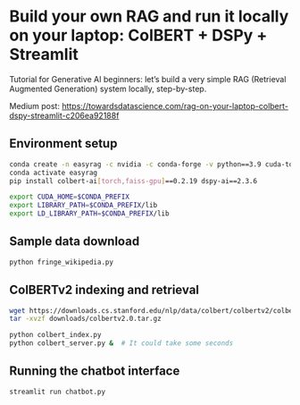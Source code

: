 # Build your own RAG and run it locally on your laptop: ColBERT + DSPy + Streamlit

Tutorial for Generative AI beginners: let’s build a very simple RAG (Retrieval Augmented Generation) system locally, step-by-step.

Medium post: https://towardsdatascience.com/rag-on-your-laptop-colbert-dspy-streamlit-c206ea92188f

## Environment setup

```bash
conda create -n easyrag -c nvidia -c conda-forge -v python==3.9 cuda-toolkit==12.4.0 jupyterlab==4.1.4 ipywidgets==8.1.2 wikipedia==1.4.0 mypy==1.8.0 accelerate==0.27.0 streamlit==1.29.0 pyarrow==14.0.0
conda activate easyrag
pip install colbert-ai[torch,faiss-gpu]==0.2.19 dspy-ai==2.3.6 

export CUDA_HOME=$CONDA_PREFIX
export LIBRARY_PATH=$CONDA_PREFIX/lib
export LD_LIBRARY_PATH=$CONDA_PREFIX/lib
```

## Sample data download

```bash
python fringe_wikipedia.py
```

## ColBERTv2 indexing and retrieval

```bash
wget https://downloads.cs.stanford.edu/nlp/data/colbert/colbertv2/colbertv2.0.tar.gz
tar -xvzf downloads/colbertv2.0.tar.gz

python colbert_index.py 
python colbert_server.py &  # It could take some seconds
```

## Running the chatbot interface

```bash
streamlit run chatbot.py 
```
